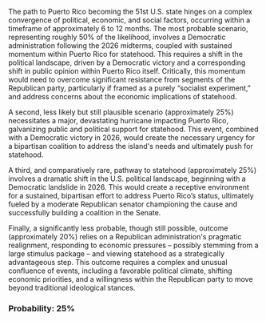 The path to Puerto Rico becoming the 51st U.S. state hinges on a complex convergence of political, economic, and social factors, occurring within a timeframe of approximately 6 to 12 months. The most probable scenario, representing roughly 50% of the likelihood, involves a Democratic administration following the 2026 midterms, coupled with sustained momentum within Puerto Rico for statehood. This requires a shift in the political landscape, driven by a Democratic victory and a corresponding shift in public opinion within Puerto Rico itself. Critically, this momentum would need to overcome significant resistance from segments of the Republican party, particularly if framed as a purely “socialist experiment,” and address concerns about the economic implications of statehood. 

A second, less likely but still plausible scenario (approximately 25%) necessitates a major, devastating hurricane impacting Puerto Rico, galvanizing public and political support for statehood. This event, combined with a Democratic victory in 2026, would create the necessary urgency for a bipartisan coalition to address the island's needs and ultimately push for statehood.

A third, and comparatively rare, pathway to statehood (approximately 25%) involves a dramatic shift in the U.S. political landscape, beginning with a Democratic landslide in 2026. This would create a receptive environment for a sustained, bipartisan effort to address Puerto Rico’s status, ultimately fueled by a moderate Republican senator championing the cause and successfully building a coalition in the Senate. 

Finally, a significantly less probable, though still possible, outcome (approximately 20%) relies on a Republican administration's pragmatic realignment, responding to economic pressures – possibly stemming from a large stimulus package – and viewing statehood as a strategically advantageous step. This outcome requires a complex and unusual confluence of events, including a favorable political climate, shifting economic priorities, and a willingness within the Republican party to move beyond traditional ideological stances.

### Probability: 25%